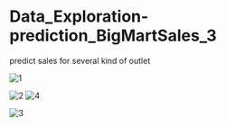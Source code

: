 # Data_Exploration-prediction_BigMartSales_3


predict sales for several kind of outlet

![1](https://user-images.githubusercontent.com/42949071/61793651-44efc580-ae28-11e9-8ee0-2473a778c631.PNG)   

![2](https://user-images.githubusercontent.com/42949071/61793690-53d67800-ae28-11e9-8713-a5bf46a4e398.PNG)     ![4](https://user-images.githubusercontent.com/42949071/61793758-6781de80-ae28-11e9-85b3-52936559d542.PNG) 

![3](https://user-images.githubusercontent.com/42949071/61793752-62bd2a80-ae28-11e9-9005-b5e12d9921cb.PNG)
